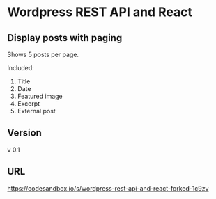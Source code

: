 # Wordpress REST API and React

## Display posts with paging

Shows 5 posts per page.

Included:

1. Title
2. Date
3. Featured image
4. Excerpt
5. External post

## Version

v 0.1

## URL

https://codesandbox.io/s/wordpress-rest-api-and-react-forked-1c9zv
